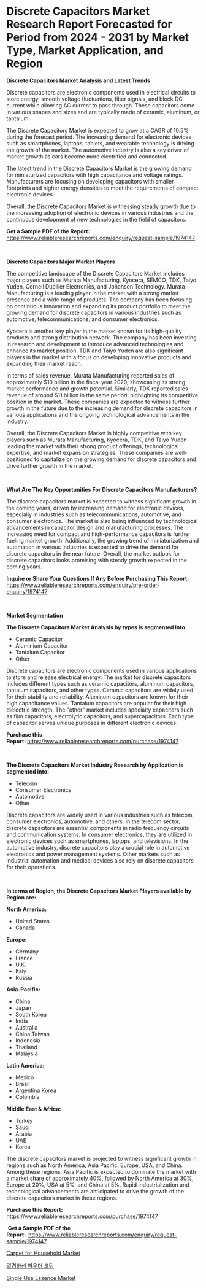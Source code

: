 <p><h1>Discrete Capacitors Market Research Report Forecasted for Period from 2024 -  2031 by Market Type, Market Application, and Region</h1></p><p><strong>Discrete Capacitors Market Analysis and Latest Trends</strong></p>
<p><p>Discrete capacitors are electronic components used in electrical circuits to store energy, smooth voltage fluctuations, filter signals, and block DC current while allowing AC current to pass through. These capacitors come in various shapes and sizes and are typically made of ceramic, aluminum, or tantalum.</p><p>The Discrete Capacitors Market is expected to grow at a CAGR of 10.5% during the forecast period. The increasing demand for electronic devices such as smartphones, laptops, tablets, and wearable technology is driving the growth of the market. The automotive industry is also a key driver of market growth as cars become more electrified and connected.</p><p>The latest trend in the Discrete Capacitors Market is the growing demand for miniaturized capacitors with high capacitance and voltage ratings. Manufacturers are focusing on developing capacitors with smaller footprints and higher energy densities to meet the requirements of compact electronic devices.</p><p>Overall, the Discrete Capacitors Market is witnessing steady growth due to the increasing adoption of electronic devices in various industries and the continuous development of new technologies in the field of capacitors.</p></p>
<p><strong>Get a Sample PDF of the Report:&nbsp;</strong> <a href="https://www.reliableresearchreports.com/enquiry/request-sample/1974147">https://www.reliableresearchreports.com/enquiry/request-sample/1974147</a></p>
<p>&nbsp;</p>
<p><strong>Discrete Capacitors Major Market Players</strong></p>
<p><p>The competitive landscape of the Discrete Capacitors Market includes major players such as Murata Manufacturing, Kyocera, SEMCO, TDK, Taiyo Yuden, Cornell Dubilier Electronics, and Johanson Technology. Murata Manufacturing is a leading player in the market with a strong market presence and a wide range of products. The company has been focusing on continuous innovation and expanding its product portfolio to meet the growing demand for discrete capacitors in various industries such as automotive, telecommunications, and consumer electronics.</p><p>Kyocera is another key player in the market known for its high-quality products and strong distribution network. The company has been investing in research and development to introduce advanced technologies and enhance its market position. TDK and Taiyo Yuden are also significant players in the market with a focus on developing innovative products and expanding their market reach.</p><p>In terms of sales revenue, Murata Manufacturing reported sales of approximately $10 billion in the fiscal year 2020, showcasing its strong market performance and growth potential. Similarly, TDK reported sales revenue of around $11 billion in the same period, highlighting its competitive position in the market. These companies are expected to witness further growth in the future due to the increasing demand for discrete capacitors in various applications and the ongoing technological advancements in the industry.</p><p>Overall, the Discrete Capacitors Market is highly competitive with key players such as Murata Manufacturing, Kyocera, TDK, and Taiyo Yuden leading the market with their strong product offerings, technological expertise, and market expansion strategies. These companies are well-positioned to capitalize on the growing demand for discrete capacitors and drive further growth in the market.</p></p>
<p>&nbsp;</p>
<p><strong>What Are The Key Opportunities For Discrete Capacitors Manufacturers?</strong></p>
<p><p>The discrete capacitors market is expected to witness significant growth in the coming years, driven by increasing demand for electronic devices, especially in industries such as telecommunications, automotive, and consumer electronics. The market is also being influenced by technological advancements in capacitor design and manufacturing processes. The increasing need for compact and high-performance capacitors is further fueling market growth. Additionally, the growing trend of miniaturization and automation in various industries is expected to drive the demand for discrete capacitors in the near future. Overall, the market outlook for discrete capacitors looks promising with steady growth expected in the coming years.</p></p>
<p><strong>Inquire or Share Your Questions If Any Before Purchasing This Report:</strong> <a href="https://www.reliableresearchreports.com/enquiry/pre-order-enquiry/1974147">https://www.reliableresearchreports.com/enquiry/pre-order-enquiry/1974147</a></p>
<p>&nbsp;</p>
<p><strong>Market Segmentation</strong></p>
<p><strong>The Discrete Capacitors Market Analysis by types is segmented into:</strong></p>
<p><ul><li>Ceramic Capacitor</li><li>Aluminium Capacitor</li><li>Tantalum Capacitor</li><li>Other</li></ul></p>
<p><p>Discrete capacitors are electronic components used in various applications to store and release electrical energy. The market for discrete capacitors includes different types such as ceramic capacitors, aluminum capacitors, tantalum capacitors, and other types. Ceramic capacitors are widely used for their stability and reliability. Aluminum capacitors are known for their high capacitance values. Tantalum capacitors are popular for their high dielectric strength. The "other" market includes specialty capacitors such as film capacitors, electrolytic capacitors, and supercapacitors. Each type of capacitor serves unique purposes in different electronic devices.</p></p>
<p><strong>Purchase this Report:&nbsp;</strong><a href="https://www.reliableresearchreports.com/purchase/1974147">https://www.reliableresearchreports.com/purchase/1974147</a></p>
<p>&nbsp;</p>
<p><strong>The Discrete Capacitors Market Industry Research by Application is segmented into:</strong></p>
<p><ul><li>Telecom</li><li>Consumer Electronics</li><li>Automotive</li><li>Other</li></ul></p>
<p><p>Discrete capacitors are widely used in various industries such as telecom, consumer electronics, automotive, and others. In the telecom sector, discrete capacitors are essential components in radio frequency circuits and communication systems. In consumer electronics, they are utilized in electronic devices such as smartphones, laptops, and televisions. In the automotive industry, discrete capacitors play a crucial role in automotive electronics and power management systems. Other markets such as industrial automation and medical devices also rely on discrete capacitors for their operations.</p></p>
<p>&nbsp;</p>
<p><strong>In terms of Region, the Discrete Capacitors Market Players available by Region are:</strong></p>
<p>
    <p> <strong> North America: </strong>
        <ul>
            <li>United States</li>
            <li>Canada</li>
        </ul>
        </p> 
    <p> <strong> Europe: </strong>
        <ul>
            <li>Germany</li>
            <li>France</li>
            <li>U.K.</li>
            <li>Italy</li>
            <li>Russia</li>
        </ul>
        </p> 
    <p> <strong> Asia-Pacific: </strong>
        <ul>
            <li>China</li>
            <li>Japan</li>
            <li>South Korea</li>
            <li>India</li>
            <li>Australia</li>
            <li>China Taiwan</li>
            <li>Indonesia</li>
            <li>Thailand</li>
            <li>Malaysia</li>
        </ul>
        </p> 
    <p> <strong> Latin America: </strong>
        <ul>
            <li>Mexico</li>
            <li>Brazil</li>
            <li>Argentina Korea</li>
            <li>Colombia</li>
        </ul>
        </p> 
    <p> <strong> Middle East & Africa: </strong>
        <ul>
            <li>Turkey</li>
            <li>Saudi</li>
            <li>Arabia</li>
            <li>UAE</li>
            <li>Korea</li>
        </ul>
    </p>
    </p>
<p><p>The discrete capacitors market is projected to witness significant growth in regions such as North America, Asia Pacific, Europe, USA, and China. Among these regions, Asia Pacific is expected to dominate the market with a market share of approximately 40%, followed by North America at 30%, Europe at 20%, USA at 5%, and China at 5%. Rapid industrialization and technological advancements are anticipated to drive the growth of the discrete capacitors market in these regions.</p></p>
<p><strong>Purchase this Report: </strong><a href="https://www.reliableresearchreports.com/purchase/1974147">https://www.reliableresearchreports.com/purchase/1974147</a></p>
<p>&nbsp;<strong>Get a Sample PDF of the Report:&nbsp;&nbsp;</strong><a href="https://www.reliableresearchreports.com/enquiry/request-sample/1974147">https://www.reliableresearchreports.com/enquiry/request-sample/1974147</a></p>
<p><strong></strong></p>
<p><p><a href="https://github.com/suaretopek9/Market-Research-Report-List-2/blob/main/carpet-for-household-market.md">Carpet for Household Market</a></p><p><a href="https://github.com/wallacBahrtyinger567686/Market-Research-Report-List-1/blob/main/15328638990.md">열경화성 파우더 코팅</a></p><p><a href="https://github.com/mharielmesa/Market-Research-Report-List-2/blob/main/single-use-essence-market.md">Single Use Essence Market</a></p></p>